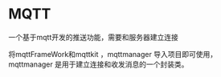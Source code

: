 # MQTT
一个基于mqtt开发的推送功能，需要和服务器建立连接

将mqttFrameWork和mqttkit ，mqttmanager 导入项目即可使用，
mqttmanager 是用于建立连接和收发消息的一个封装类。
